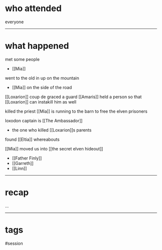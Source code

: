# who attended

everyone

---
# what happened

met some people
- [[Mia]]

went to the old in up on the mountain
- [[Mia]] on the side of the road

[[Loxarion]] coup de graced a guard
[[Amaris]] held a person so that [[Loxarion]] can instakill him as well

killed the priest
[[Mia]] is running to the barn to free the elven prisoners

loxodon captain is [[The Ambassador]]
- the one who killed [[Loxarion]]s parents

found [[Eltia]] whereabouts

[[Mia]] moved us into [[the secret elven hideout]]
- [[Father Finly]]
- [[Garreth]]
- [[Linn]]


---
# recap

...

---
# tags

#session